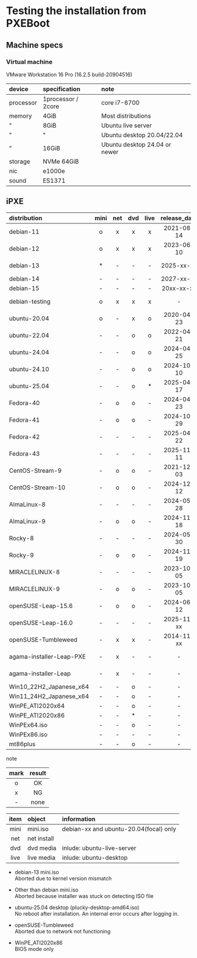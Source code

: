 # **Testing the installation from PXEBoot**  
  
## **Machine specs**  
  
### **Virtual machine**
  
VMware Workstation 16 Pro (16.2.5 build-20904516)
  
| device    | specification      | note                          |
| :-------- | :----------------- | :---------------------------- |
| processor | 1processor / 2core | core i7-6700                  |
| memory    | 4GiB               | Most distributions            |
|     "     | 8GiB               | Ubuntu live server            |
|     "     |   "                | Ubuntu desktop 20.04/22.04    |
|     "     | 16GiB              | Ubuntu desktop 24.04 or newer |
| storage   | NVMe 64GiB         |                               |
| nic       | e1000e             |                               |
| sound     | ES1371             |                               |
  
## **iPXE**  
  
|       distribution       | mini| net | dvd | live| release_date |end_of_support|long_term_supp| rhel_release |kernel_version_information|  various_information_from_the_iso_media   |                       wiki_url                        |  mini.iso_time_stamp  | netinstall_time_stamp | dvd_media_time_stamp  | live_media_time_stamp |
| :----------------------- | :-: | :-: | :-: | :-: | :----------: | :----------: | :----------: | :----------: | :----------------------- | :---------------------------------------- | :---------------------------------------------------- | :-------------------: | :-------------------: | :-------------------: | :-------------------: |
| debian-11                |  o  |  x  |  x  |  x  |  2021-08-14  |  2024-08-15  |  2026-08-31  |       -      | 5.10                     | debian-11.11.0 / bullseye / oldstable     | https://en.wikipedia.org/wiki/Debian_version_history  |  2024-08-27 06:14:31  |  2024-08-31 16:11:10  |  2024-08-31 16:11:53  |  2024-08-31 15:15:29  |
| debian-12                |  o  |  x  |  x  |  x  |  2023-06-10  |  2026-06-xx  |  2028-06-xx  |       -      | 6.1                      | debian-12.9.0  / bookworm / stable        | "                                                     |  2025-01-06 18:01:36  |  2025-01-11 12:53:04  |  2025-01-11 12:53:52  |  2025-01-11 10:25:55  |
| debian-13                |  *  |  -  |  -  |  -  |  2025-xx-xx  |  20xx-xx-xx  |  20xx-xx-xx  |       -      |                          | debian-13      / trixie   / testing       | "                                                     |  2024-12-27 09:14:03  |           -           |           -           |           -           |
| debian-14                |  -  |  -  |  -  |  -  |  2027-xx-xx  |  20xx-xx-xx  |  20xx-xx-xx  |       -      |         -                | debian-14      / forky                    | "                                                     |           -           |           -           |           -           |           -           |
| debian-15                |  -  |  -  |  -  |  -  |  20xx-xx-xx  |  20xx-xx-xx  |  20xx-xx-xx  |       -      |         -                | debian-15      / duke                     | "                                                     |           -           |           -           |           -           |           -           |
| debian-testing           |  o  |  x  |  x  |  x  |       -      |       -      |       -      |       -      |                          | debian-testing / testing daily or weekly  | "                                                     |  2025-02-28 00:02:24  |  2025-02-28 21:40:35  |  2025-02-24 05:38:23  |  2025-02-24 02:18:47  |
| ubuntu-20.04             |  o  |  -  |  x  |  o  |  2020-04-23  |  2025-05-29  |  2030-04-23  |       -      | 5.4                      | ubuntu-20.04.6 / focal                    | https://en.wikipedia.org/wiki/Ubuntu_version_history  |  2023-03-14 22:28:31  |           -           |  2023-03-14 23:02:35  |  2023-03-16 15:58:09  |
| ubuntu-22.04             |  -  |  -  |  o  |  o  |  2022-04-21  |  2027-06-01  |  2032-04-21  |       -      | 5.15 or 5.17             | ubuntu-22.04.5 / jammy                    | "                                                     |           -           |           -           |  2024-09-11 18:46:55  |  2024-09-11 14:38:59  |
| ubuntu-24.04             |  -  |  -  |  o  |  o  |  2024-04-25  |  2029-05-31  |  2034-04-25  |       -      | 6.8                      | ubuntu-24.04.2 / noble                    | "                                                     |           -           |           -           |  2025-02-16 22:49:40  |  2025-02-15 09:16:38  |
| ubuntu-24.10             |  -  |  -  |  o  |  o  |  2024-10-10  |  2025-07-xx  |       -      |       -      | 6.11                     | ubuntu-24.10   / oracular                 | "                                                     |           -           |           -           |  2024-10-07 21:19:04  |  2024-10-09 14:32:32  |
| ubuntu-25.04             |  -  |  -  |  o  |  *  |  2025-04-17  |  2026-01-xx  |              |       -      |                          | ubuntu-25.04   / plucky                   | "                                                     |           -           |           -           |  2025-02-27 13:57:46  |  2025-02-28 06:40:21  |
| Fedora-40                |  -  |  o  |  o  |  -  |  2024-04-23  |  2025-05-28  |       -      |       -      | 6.8                      | Fedora-40-1.14                            | https://en.wikipedia.org/wiki/Fedora_Linux            |           -           |  2024-04-14 18:30:19  |  2024-04-14 22:54:06  |           -           |
| Fedora-41                |  -  |  o  |  o  |  -  |  2024-10-29  |  2025-11-19  |       -      |       -      | 6.11                     | Fedora-41-1.4                             | "                                                     |           -           |  2024-10-24 13:36:10  |  2024-10-24 14:48:35  |           -           |
| Fedora-42                |  -  |  -  |  -  |  -  |  2025-04-22  |  2026-05-13  |       -      |       -      |         -                |                     -                     | "                                                     |           -           |           -           |           -           |           -           |
| Fedora-43                |  -  |  -  |  -  |  -  |  2025-11-11  |  2026-12-02  |       -      |       -      |         -                |                     -                     | "                                                     |           -           |           -           |           -           |           -           |
| CentOS-Stream-9          |  -  |  o  |  o  |  -  |  2021-12-03  |  2027-05-31  |       -      |       -      | 5.14.0                   |                     -                     | https://en.wikipedia.org/wiki/CentOS_Stream           |           -           |  2025-02-24 16:13:12  |  2025-02-24 16:27:26  |           -           |
| CentOS-Stream-10         |  -  |  o  |  o  |  -  |  2024-12-12  |  2030-01-01  |       -      |       -      | 6.12.0                   |                     -                     | "                                                     |           -           |  2025-02-26 04:19:22  |  2025-02-26 04:26:38  |           -           |
| AlmaLinux-8              |  -  |  -  |  -  |  -  |  2024-05-28  |       -      |       -      |  2024-05-22  | 4.18.0-553               | AlmaLinux-8.10                            | https://en.wikipedia.org/wiki/AlmaLinux               |           -           |           -           |           -           |           -           |
| AlmaLinux-9              |  -  |  o  |  o  |  -  |  2024-11-18  |       -      |       -      |  2024-11-13  | 5.14.0-503.11.1          | AlmaLinux-9.5                             | "                                                     |           -           |  2024-11-13 09:40:34  |  2024-11-13 09:59:46  |           -           |
| Rocky-8                  |  -  |  -  |  -  |  -  |  2024-05-30  |       -      |       -      |  2024-05-22  | 4.18.0-553               | Rocky-8.10                                | https://en.wikipedia.org/wiki/Rocky_Linux             |           -           |  2024-05-27 14:13:45  |  2024-05-27 15:14:45  |           -           |
| Rocky-9                  |  -  |  o  |  o  |  -  |  2024-11-19  |       -      |       -      |  2024-11-12  | 5.14.0-503.14.1          | Rocky-9.5                                 | "                                                     |           -           |  2024-11-16 01:52:35  |  2024-11-16 04:23:15  |           -           |
| MIRACLELINUX-8           |  -  |  -  |  -  |  -  |  2023-10-05  |       -      |       -      |  202x-xx-xx  | 4.18.0-xxx.xxx           | MIRACLELINUX-8.10                         | https://en.wikipedia.org/wiki/Miracle_Linux           |           -           |  2024-10-11 07:13:59  |  2024-10-17 03:23:34  |           -           |
| MIRACLELINUX-9           |  -  |  o  |  o  |  -  |  2023-10-05  |       -      |       -      |  202x-xx-xx  | 5.14.0-xxx.xxx           | MIRACLELINUX-9.4                          | "                                                     |           -           |  2024-08-23 05:57:18  |  2024-08-23 05:57:18  |           -           |
| openSUSE-Leap-15.6       |  -  |  o  |  o  |  -  |  2024-06-12  |  2025-12-31  |       -      |       -      | 6.4                      | openSUSE-Leap-15.6                        | https://en.wikipedia.org/wiki/OpenSUSE                |           -           |  2024-06-20 11:42:39  |  2024-06-20 11:56:54  |           -           |
| openSUSE-Leap-16.0       |  -  |  -  |  -  |  -  |  2025-11-xx  |  20xx-xx-xx  |       -      |       -      |                          | openSUSE-Leap-16.0                        | "                                                     |           -           |           -           |           -           |           -           |
| openSUSE-Tumbleweed      |  -  |  x  |  x  |  -  |  2014-11-xx  |  20xx-xx-xx  |       -      |       -      |                          | openSUSE-Tumbleweed                       | "                                                     |           -           |  2025-02-27 19:24:30  |  2025-02-27 19:27:37  |           -           |
| agama-installer-Leap-PXE |  -  |  x  |  -  |  -  |       -      |       -      |       -      |       -      |                          |                     -                     |                           -                           |           -           |  2025-01-28 18:13:43  |           -           |           -           |
| agama-installer-Leap     |  -  |  x  |  -  |  -  |       -      |       -      |       -      |       -      |                          |                     -                     |                           -                           |           -           |  2025-01-28 18:11:00  |           -           |           -           |
| Win10_22H2_Japanese_x64  |  -  |  -  |  o  |  -  |       -      |       -      |       -      |       -      |         -                | Windows 10 22H2                           |                           -                           |           -           |           -           |  2022-10-18 15:21:50  |           -           |
| Win11_24H2_Japanese_x64  |  -  |  -  |  o  |  -  |       -      |       -      |       -      |       -      |         -                | Windows 11 24H2                           |                           -                           |           -           |           -           |  2024-10-01 12:18:50  |           -           |
| WinPE_ATI2020x64         |  -  |  -  |  o  |  -  |       -      |       -      |       -      |       -      |         -                | ATI2020x64 with WinPE                     |                           -                           |           -           |           -           |  2022-01-28 13:12:34  |           -           |
| WinPE_ATI2020x86         |  -  |  -  |  *  |  -  |       -      |       -      |       -      |       -      |         -                | ATI2020x86 with WinPE                     |                           -                           |           -           |           -           |  2022-01-28 13:07:12  |           -           |
| WinPEx64.iso             |  -  |  -  |  o  |  -  |       -      |       -      |       -      |       -      |         -                | WinPEx64                                  |                           -                           |           -           |           -           |  2024-10-21 12:19:39  |           -           |
| WinPEx86.iso             |  -  |  -  |  -  |  -  |       -      |       -      |       -      |       -      |         -                | WinPEx86                                  |                           -                           |           -           |           -           |           -           |           -           |
| mt86plus                 |  -  |  -  |  o  |  -  |       -      |       -      |       -      |       -      |         -                | mt86plus_7.20_64.grub                     |                           -                           |           -           |           -           |  2024-11-11 09:15:12  |           -           |
  
note
  
| mark| result |
| :-: | :----: |
|  o  |   OK   |
|  x  |   NG   |
|  -  |  none  |
  
| item |    object   |               information               |
| :--: | :---------- | :-------------------------------------- |
| mini | mini.iso    | debian-xx and ubuntu-20.04(focal) only  |
| net  | net install |                                         |
| dvd  | dvd media   | inlude: ubuntu-live-server              |
| live | live media  | inlude: ubuntu-desktop                  |
  
* debian-13 mini.iso  
Aborted due to kernel version mismatch  
  
* Other than debian mini.iso  
Aborted because installer was stuck on detecting ISO file  
  
* ubuntu-25.04 desktop (plucky-desktop-amd64.iso)  
No reboot after installation. An internal error occurs after logging in.  
  
* openSUSE-Tumbleweed  
Aborted due to network not functioning  
  
* WinPE_ATI2020x86  
BIOS mode only  
  
